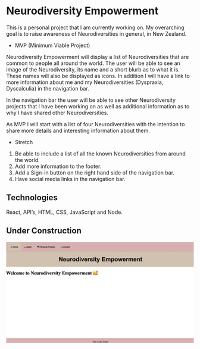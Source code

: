 # Neurodiversity Empowerment

This is a personal project that I am currently working on. My overarching goal is to raise awareness of Neurodiversities in general, in New Zealand.

* MVP (Minimum Viable Project)

Neurodiversity Empowerment will display a list of Neurodiversities that are common to people all around the world. The user will be able to see an image of the Neurodiversity, its name and a short blurb as to what it is. These names will also be displayed as icons. In addition I will have a link to more information about me and my Neurodiversities (Dyspraxia, Dyscalculia) in the navigation bar. 

In the navigation bar the user will be able to see other Neurodiversity projects that I have been working on as well as additional information as to why I have shared other Neurodiversities. 

As MVP I will start with a list of four Neurodiversities with the intention to share more details and interesting information about them. 

* Stretch

1.	Be able to include a list of all the known Neurodiversities from around the world. 
2.	Add more information to the footer. 
3.	Add a Sign-in button on the right hand side of the navigation bar. 
4.	Have social media links in the navigation bar. 

## Technologies

React, API’s, HTML, CSS, JavaScript and Node. 

## Under Construction 
![](images/NeurodiversityEmpowerment.png)

